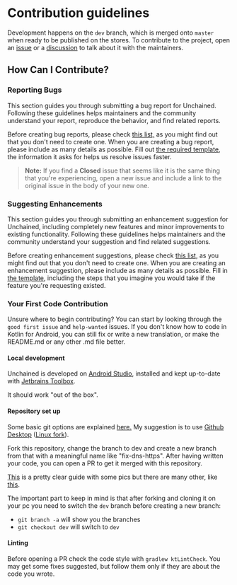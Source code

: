 # Contribution guidelines

Development happens on the `dev` branch, which is merged onto `master` when ready to be published on the stores. To contribute to the project, open an [issue](https://github.com/LivingWithHippos/unchained-android/issues) or a [discussion](https://github.com/LivingWithHippos/unchained-android/discussions) to talk about it with the maintainers.

## How Can I Contribute?

### Reporting Bugs

This section guides you through submitting a bug report for Unchained. Following these guidelines helps maintainers and the community understand your report, reproduce the behavior, and find related reports.

Before creating bug reports, please check [this list,](https://github.com/LivingWithHippos/unchained-android/issues?q=is%3Aissue+is%3Aopen+label%3Abug) as you might find out that you don't need to create one. When you are creating a bug report, please include as many details as possible. Fill out [the required template](https://github.com/LivingWithHippos/unchained-android/blob/master/.github/ISSUE_TEMPLATE/bug_report.md), the information it asks for helps us resolve issues faster.

> **Note:** If you find a **Closed** issue that seems like it is the same thing that you're experiencing, open a new issue and include a link to the original issue in the body of your new one.

### Suggesting Enhancements

This section guides you through submitting an enhancement suggestion for Unchained, including completely new features and minor improvements to existing functionality. Following these guidelines helps maintainers and the community understand your suggestion and find related suggestions.

Before creating enhancement suggestions, please check [this list,](https://github.com/LivingWithHippos/unchained-android/issues?q=is%3Aissue+is%3Aopen+label%3Aenhancement) as you might find out that you don't need to create one. When you are creating an enhancement suggestion, please include as many details as possible. Fill in [the template](https://github.com/LivingWithHippos/unchained-android/blob/master/.github/ISSUE_TEMPLATE/feature_request.md), including the steps that you imagine you would take if the feature you're requesting existed.


### Your First Code Contribution

Unsure where to begin contributing? You can start by looking through the `good first issue` and `help-wanted` issues. If you don't know how to code in Kotlin for Android, you can still fix or write a new translation, or make the README.md or any other .md file better.

#### Local development

Unchained is developed on [Android Studio](https://developer.android.com/studio), installed and kept up-to-date with [Jetbrains Toolbox](https://www.jetbrains.com/toolbox-app/).

It should work "out of the box".

#### Repository set up

Some basic git options are explained [here.](https://guides.github.com/introduction/git-handbook/) My suggestion is to use [Github Desktop](https://desktop.github.com/) ([Linux fork](https://github.com/shiftkey/desktop)).

Fork this repository, change the branch to dev and create a new branch from that with a meaningful name like "fix-dns-https". After having written your code, you can open a PR to get it merged with this repository.

[This](https://github.com/firstcontributions/first-contributions) is a pretty clear guide with some pics but there are many other, like [this](https://www.dataschool.io/how-to-contribute-on-github/).

The important part to keep in mind is that after forking and cloning it on your pc you need to switch the `dev` branch before creating a new branch:

- `git branch -a` will show you the branches
- `git checkout dev` will switch to `dev`

#### Linting

Before opening a PR check the code style with `gradlew ktLintCheck`. You may get some fixes suggested, but follow them only if they are about the code you wrote.
